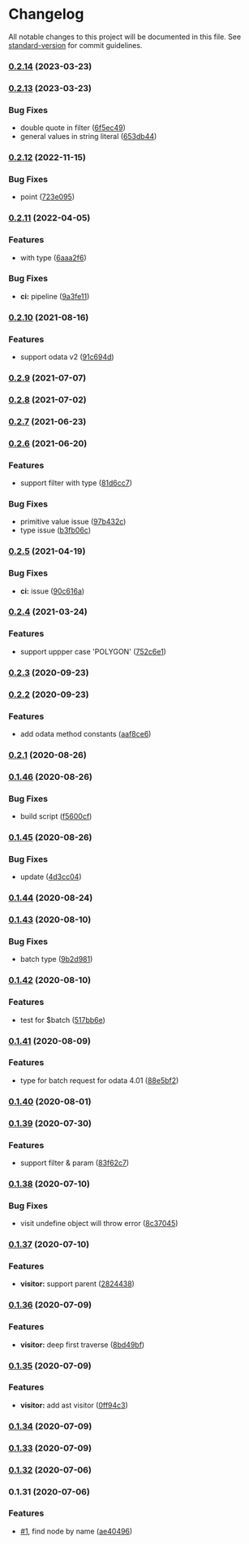 # Changelog

All notable changes to this project will be documented in this file. See [standard-version](https://github.com/conventional-changelog/standard-version) for commit guidelines.

### [0.2.14](https://github.com/Soontao/odata-v4-parser/compare/v0.2.13...v0.2.14) (2023-03-23)

### [0.2.13](https://github.com/Soontao/odata-v4-parser/compare/v0.2.12...v0.2.13) (2023-03-23)


### Bug Fixes

* double quote in filter ([6f5ec49](https://github.com/Soontao/odata-v4-parser/commit/6f5ec4906c1fefc398e462c703e858405bdd6146))
* general values in string literal ([653db44](https://github.com/Soontao/odata-v4-parser/commit/653db445cdee572277d5aa1734d14d8042c60c0c))

### [0.2.12](https://github.com/Soontao/odata-v4-parser/compare/v0.2.11...v0.2.12) (2022-11-15)


### Bug Fixes

* point ([723e095](https://github.com/Soontao/odata-v4-parser/commit/723e0955cbabee81cd4d36abecf9bd75a0a0660e))

### [0.2.11](https://github.com/Soontao/odata-v4-parser/compare/v0.2.10...v0.2.11) (2022-04-05)


### Features

* with type ([6aaa2f6](https://github.com/Soontao/odata-v4-parser/commit/6aaa2f61dc0f410c2f5341b0f88f63db727580fd))


### Bug Fixes

* **ci:** pipeline ([9a3fe11](https://github.com/Soontao/odata-v4-parser/commit/9a3fe11f2f1a22efbc8e0e645ec9fe7307e2bad1))

### [0.2.10](https://github.com/Soontao/odata-v4-parser/compare/v0.2.9...v0.2.10) (2021-08-16)


### Features

* support odata v2 ([91c694d](https://github.com/Soontao/odata-v4-parser/commit/91c694d4a48fbeba3a099b58477b7406ddcb2a4d))

### [0.2.9](https://github.com/Soontao/odata-v4-parser/compare/v0.2.8...v0.2.9) (2021-07-07)

### [0.2.8](https://github.com/Soontao/odata-v4-parser/compare/v0.2.7...v0.2.8) (2021-07-02)

### [0.2.7](https://github.com/Soontao/odata-v4-parser/compare/v0.2.6...v0.2.7) (2021-06-23)

### [0.2.6](https://github.com/Soontao/odata-v4-parser/compare/v0.2.5...v0.2.6) (2021-06-20)


### Features

* support filter with type ([81d6cc7](https://github.com/Soontao/odata-v4-parser/commit/81d6cc72c297c2be561da662e66c9381a9c62f8e))


### Bug Fixes

* primitive value issue ([97b432c](https://github.com/Soontao/odata-v4-parser/commit/97b432cb77be305ef822161951d9f1f46fdfc1cc))
* type issue ([b3fb06c](https://github.com/Soontao/odata-v4-parser/commit/b3fb06cf59928f0a3c51ee7aeb1de5ddd68487d4))

### [0.2.5](https://github.com/Soontao/odata-v4-parser/compare/v0.2.4...v0.2.5) (2021-04-19)


### Bug Fixes

* **ci:** issue ([90c616a](https://github.com/Soontao/odata-v4-parser/commit/90c616a6b4872ad97700b487cd2fdd9b8fa7547d))

### [0.2.4](https://github.com/Soontao/odata-v4-parser/compare/v0.2.3...v0.2.4) (2021-03-24)


### Features

* support uppper case 'POLYGON' ([752c6e1](https://github.com/Soontao/odata-v4-parser/commit/752c6e1463c21b19b45dec1aacd94b3af525fcbd))

### [0.2.3](https://github.com/Soontao/odata-v4-parser/compare/v0.2.2...v0.2.3) (2020-09-23)

### [0.2.2](https://github.com/Soontao/odata-v4-parser/compare/v0.2.1...v0.2.2) (2020-09-23)


### Features

* add odata method constants ([aaf8ce6](https://github.com/Soontao/odata-v4-parser/commit/aaf8ce6d61ede52226f2593050bb02cacf27fc7c))

### [0.2.1](https://github.com/Soontao/odata-v4-parser/compare/v0.1.46...v0.2.1) (2020-08-26)

### [0.1.46](https://github.com/Soontao/odata-v4-parser/compare/v0.1.45...v0.1.46) (2020-08-26)


### Bug Fixes

* build script ([f5600cf](https://github.com/Soontao/odata-v4-parser/commit/f5600cf418c832572e6b6cf5181cffd35908b7c5))

### [0.1.45](https://github.com/Soontao/odata-v4-parser/compare/v0.1.44...v0.1.45) (2020-08-26)


### Bug Fixes

* update ([4d3cc04](https://github.com/Soontao/odata-v4-parser/commit/4d3cc040d7d5ffd67aff0d964483099a41cddc6f))

### [0.1.44](https://github.com/Soontao/odata-v4-parser/compare/v0.1.43...v0.1.44) (2020-08-24)

### [0.1.43](https://github.com/Soontao/odata-v4-parser/compare/v0.1.42...v0.1.43) (2020-08-10)


### Bug Fixes

* batch type ([9b2d981](https://github.com/Soontao/odata-v4-parser/commit/9b2d9819ab9b8e56ec7fe7aa2b7d85f85154c5ec))

### [0.1.42](https://github.com/Soontao/odata-v4-parser/compare/v0.1.41...v0.1.42) (2020-08-10)


### Features

* test for $batch ([517bb6e](https://github.com/Soontao/odata-v4-parser/commit/517bb6ebab4d5bdaba825c6c1d685643a6a00183))

### [0.1.41](https://github.com/Soontao/odata-v4-parser/compare/v0.1.40...v0.1.41) (2020-08-09)


### Features

* type for batch request for odata 4.01 ([88e5bf2](https://github.com/Soontao/odata-v4-parser/commit/88e5bf25a084fb389879088f468727befe6c8e70))

### [0.1.40](https://github.com/Soontao/odata-v4-parser/compare/v0.1.39...v0.1.40) (2020-08-01)

### [0.1.39](https://github.com/Soontao/odata-v4-parser/compare/v0.1.38...v0.1.39) (2020-07-30)


### Features

* support filter & param ([83f62c7](https://github.com/Soontao/odata-v4-parser/commit/83f62c78c73433af6c4575dd00aa01d57dd4dc43))

### [0.1.38](https://github.com/Soontao/odata-v4-parser/compare/v0.1.37...v0.1.38) (2020-07-10)


### Bug Fixes

* visit undefine object will throw error ([8c37045](https://github.com/Soontao/odata-v4-parser/commit/8c37045f3734950fad052369b77e83d0571e240e))

### [0.1.37](https://github.com/Soontao/odata-v4-parser/compare/v0.1.36...v0.1.37) (2020-07-10)


### Features

* **visitor:** support parent ([2824438](https://github.com/Soontao/odata-v4-parser/commit/2824438824b26d5efd13dfc82964f6d66d6155fd))

### [0.1.36](https://github.com/Soontao/odata-v4-parser/compare/v0.1.35...v0.1.36) (2020-07-09)


### Features

* **visitor:** deep first traverse ([8bd49bf](https://github.com/Soontao/odata-v4-parser/commit/8bd49bfa37ec419419c6336ae36bb216abdca79d))

### [0.1.35](https://github.com/Soontao/odata-v4-parser/compare/v0.1.34...v0.1.35) (2020-07-09)


### Features

* **visitor:** add ast visitor ([0ff94c3](https://github.com/Soontao/odata-v4-parser/commit/0ff94c3be04d25b898f09aa4f2abf73ac49f8c2c))

### [0.1.34](https://github.com/Soontao/odata-v4-parser/compare/v0.1.33...v0.1.34) (2020-07-09)

### [0.1.33](https://github.com/Soontao/odata-v4-parser/compare/v0.1.32...v0.1.33) (2020-07-09)

### [0.1.32](https://github.com/Soontao/odata-v4-parser/compare/v0.1.31...v0.1.32) (2020-07-06)

### 0.1.31 (2020-07-06)


### Features

* [#1](https://github.com/Soontao/odata-v4-parser/issues/1), find node by name ([ae40496](https://github.com/Soontao/odata-v4-parser/commit/ae40496c9acc40abccc9115848819a011ac1a6b3))
